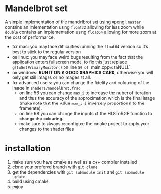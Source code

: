 # Mandelbrot set
A simple implementation of the mandelbrot set using opengl.
`master` contains an imlementation using `float32` allowing for less zoom while `double` contains an implementation using `float64` allowing for more zoom at the cost of performance. 
  * for mac: you may face difficulties running the `float64` version so it's best to stick to the regular version.
  * on linux: you may face weird bugs resulting from the fact that the application enters fullscreen mode. to fix this just replace `glfwGetPrimaryMonitor()` on line `50 of `main.cpp` with `NULL`.
  * on windows: **RUN IT ON A GOOD GRAPHICS CARD**, otherwise you will only get still images or no images at all.
  * for advanced users: you can change the fidelity and colouring of the image in `shaders/mandelbrot.frag`: 
      * on line 56 you can change `max_i` to increase the nuber of iteration and thus the accuracy of the approximation which is the final image (make note that the value `max_i` is inversely proportional to the framerate).
      * on line 68 you can change the inputs of the HLSToRGB function to change the colouring.
      * make sure to always reconfigure the cmake project to apply your changes to the shader files
# installation
  1. make sure you have cmake as well as a c++ compiler installed
  2. clone your prefered branch with `git clone`
  3. get the dependencies with `git submodule init` and `git submodule update`
  4. build using cmake
  5. enjoy
